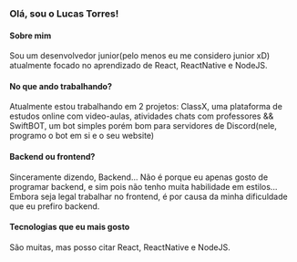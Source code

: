 ### Olá, sou o Lucas Torres!

#### Sobre mim
Sou um desenvolvedor junior(pelo menos eu me considero junior xD) atualmente focado no aprendizado de React, ReactNative e NodeJS.

#### No que ando trabalhando?
Atualmente estou trabalhando em 2 projetos: ClassX, uma plataforma de estudos online com video-aulas, atividades chats com professores && SwiftBOT, um bot simples porém bom para servidores de Discord(nele, programo o bot em si e o seu website)

#### Backend ou frontend?
Sinceramente dizendo, Backend... Não é porque eu apenas gosto de programar backend, e sim pois não tenho muita habilidade em estilos... Embora seja legal trabalhar no frontend, é  por causa da minha dificuldade que eu prefiro backend.

#### Tecnologias que eu mais gosto
São muitas, mas posso citar React, ReactNative e NodeJS.
